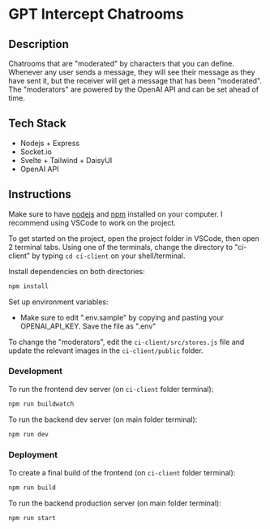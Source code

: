# GPT Intercept Chatrooms

## Description

Chatrooms that are "moderated" by characters that you can define. Whenever any user sends a message, they will see their message as they have sent it, but the receiver will get a message that has been "moderated". The "moderators" are powered by the OpenAI API and can be set ahead of time.

## Tech Stack 

- Nodejs + Express
- Socket.io
- Svelte + Tailwind + DaisyUI
- OpenAI API

## Instructions

Make sure to have [nodejs](https://nodejs.org/en) and [npm](https://docs.npmjs.com/downloading-and-installing-node-js-and-npm) installed on your computer. 
I recommend using VSCode to work on the project.

To get started on the project, open the project folder in VSCode, then open 2 terminal tabs. Using one of the terminals, change the directory to "ci-client" by typing `cd ci-client` on your shell/terminal.

Install dependencies on both directories:

```bash
npm install
```

Set up environment variables:

- Make sure to edit ".env.sample" by copying and pasting your OPENAI_API_KEY. Save the file as ".env"

To change the "moderators", edit the `ci-client/src/stores.js` file and update the relevant images in the `ci-client/public` folder.

### Development

To run the frontend dev server (on `ci-client` folder terminal):

```bash
npm run buildwatch
```

To run the backend dev server (on main folder terminal):

```bash
npm run dev
```

### Deployment

To create a final build of the frontend (on `ci-client` folder terminal):

```bash
npm run build
```

To run the backend production server (on main folder terminal):

```bash
npm run start
```
